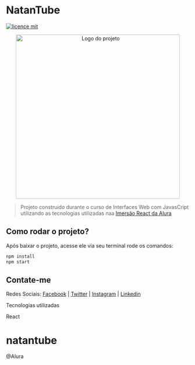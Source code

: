 # NatanTube

[![licence mit](https://img.shields.io/badge/licence-MIT-blue.svg)](https://github.com/natanasilva/natantube/blob/master/LICENSE)

<p align="center">
  <img alt="Logo do projeto" width="450px" src="https://play-lh.googleusercontent.com/Nkfssvv_KFyyWqFJMy-M3b3ozXKYbhfiFm91K6BPEFh4IwpOe6D-ssMMs_aOSf_evIh6=w412-h732-rw" />
</p>

> Projeto construido durante o curso de Interfaces Web com JavasCript utilizando as tecnologias utilizadas naa [Imersão React da Alura](https://www.alura.com.br/imersao-react/)


## Como rodar o projeto?

Após baixar o projeto, acesse ele via seu terminal rode os comandos:

```sh
npm install
npm start
```

## Contate-me
Redes Sociais: [Facebook](https://www.fb.com/natanasilva) | [Twitter](https://www.twitter.com/natan_asilva) | [Instagram](https://www.instagram.com/natanasilva) | [Linkedin](https://www.linkedin.com/in/nataniel-de-aguiar-da-silva-a5574584/)

Tecnologias utilizadas

React


# natantube
@Alura

